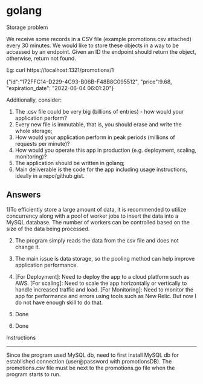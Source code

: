 # golang

Storage problem

We receive some records in a CSV file (example promotions.csv attached) every 30
minutes. We would like to store these objects in a way to be accessed by an endpoint.
Given an ID the endpoint should return the object, otherwise, return not found.

Eg:
curl https://localhost:1321/promotions/1

{"id":"172FFC14-D229-4C93-B06B-F48B8C095512", "price":9.68,
"expiration_date": "2022-06-04 06:01:20"}


Additionally, consider:
1) The .csv file could be very big (billions of entries) - how would your application
perform? 
2) Every new file is immutable, that is, you should erase and write the whole storage;
3) How would your application perform in peak periods (millions of requests per
minute)?
4) How would you operate this app in production (e.g. deployment, scaling, monitoring)?
5) The application should be written in golang;
6) Main deliverable is the code for the app including usage instructions, ideally in a
repo/github gist.


Answers
-----------------------------------------------------------------------------
1)To efficiently store a large amount of data, it is recommended to utilize concurrency along with a pool of worker jobs to insert the data into a MySQL database. The number of workers can be controlled based on the size of the data being processed.

2) The program simply reads the data from the csv file and does not change it.
3) The main issue is data storage, so the pooling method can help improve application performance.
4) [For Deployment]: Need to deploy the app to a cloud platform such as AWS.
[For scaling]: Need to scale the app horizontally or vertically to handle increased traffic and load. 
[For Monitoring]: Need to  monitor the app for performance and errors using tools such as New Relic.
But now I do not have enough skill to do that.

5) Done

7) Done


Instructions
____________________________________________________
Since the program used MySQL db, need to first install MySQL db for established connection (user@password with promotionsDB). 
The promotions.csv file must be next to the promotions.go file when the program starts to run.
